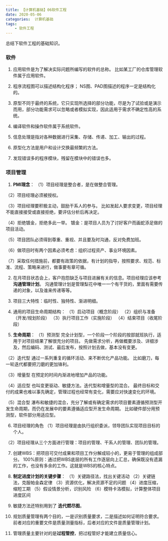 ```yaml
---
title: 【计算机基础】06软件工程
date: 2020-05-06
categories:  计算机基础
tags:
    - 软件工程
---
```

总结下软件工程的基础知识。

<!--more-->
### 软件
1. 应用软件是为了解决实际问题所编写的软件的总称。
比如某工厂的仓库管理软件属于应用软件。

2. 程序流程图可以描述结构化程序；
NS图、PAD图描述的程序一定是结构化的。

3. 原型不同于最终的系统，它只实现所选择的部分功能，尽是为了试验或是演示而用，部分功能需求可以忽略或者模拟实现，因此适用于需求不确定性高的系统。

4. 编译软件和操作软件属于系统软件。

5. 信息处理是指对各种数据进行采集、存储、传递、加工、输出的过程。

6. 原型化方法是用户和设计交换最频繁的方法。

7. 发现错误多的程序模块，残留在模块中的错误也多。

### 项目管理
1. **PMI理念**：
（1）项目经理是整合者，是在做整合管理。

（2）项目经理必须被授权。

（3）项目经理要积极主动，鼓励干系人的参与。
比如发起人要求变更，项目经理不能直接接受或直接拒绝，要评估分析后再决定。

（4）拒绝镀金，拒绝多此一举。
镀金：是项目人员为了讨好客户而画蛇添足做的项目活动。

（5）项目团队必须得到尊重、重视、并且要及时沟通，反对免费加班。

（6）做项目时有两个因素必须考虑：组织过程资产、事业环境因素。

（7）采取任何措施前，都要有政策的依据，有计划的指导，按照要求、规范、标准、流程、策略来进行，做事要有章可循。


2. 在月项目状态会上，客户抱怨缺乏与项目进展有关的信息。项目经理应该参考**沟通管理计划**。
沟通管理计划是管理梨花中唯一一个有干货的，里面有需要传递的对象，以及谁来传递等等。

3. 项目三大特性：临时性、独特性、渐进明细。

4. 通用的项目生命周期结构：
（1）启动项目（概念阶段）
（2）组织与准备（开发/规划阶段）
（3）执行项目工作（实施阶段）
（4）结束项目（收尾阶段）

5. **生命周期**：
（1）预测型
完全计划型，一个阶段一个阶段的按部就班执行，适用于对项目结果了解很充分的项目。
先做需求分析，再做概要涉及、详细涉及，然后编码、测试、最后发布，按照计划去做，基本没有变更。

（2）迭代型
通过一系列重复的循环活动、来不断优化产品功能。
比如磨刀，每一轮迭代都要把刀磨的更加锋利。

（3）增量型
在预定的时间内渐进地增加产品的功能。

（4）适应型
也叫变更驱动、敏捷方法。迭代型和增量型的混合。
最终目标和交付的成果也难以事先确定，管理过程也经常有变化，需要应对快速变化的环境。

（5）混合型
瀑布和敏捷的混合，充分了解或有确定需求的项目要素遵循预测型开发生命周期，而仍在发展中的要素遵循适应型开发生命周期。
比如硬件部分用预测型，软件部分用适应型。

6. 项目经理的角色
（1）项目经理是由执行组织委派，领导团队实现项目目标的个人。

（2）项目经理从三个方面进行管理：项目的管理、干系人的管理、团队的管理。

7. 创建WBS：把项目可交付成果和项目工作分解成较小的，更易于管理的组成部分。
100%原则：通过把WBS底层的所有工作逐层向上汇总，确保既没有遗漏的工作，也没有多余的工作。这就是WBS的核心特点。

8. **制定进度计划的关键步骤**：
（1）关键路径法，找出关键活动
（2）关键链法，克服帕金森定律
（3）资源优化，解决资源不足的问题
（4）进度压缩，缩短工期
（5）假设情景分析，识别风险
（6）模特卡洛模拟，计算整体项目进度区间

9. 敏捷方法还特别用到了 **迭代燃尽图**。

10. 规划质量管理有两个目的，一是识别质量要求，二是描述如何证明符合要求。
前者对应的重要文件是质量测量指标，后者对应的文件是质量管理计划。

11. 管理质量主要针对的是**过程管控**，把过程管好才能建立质量信心。
